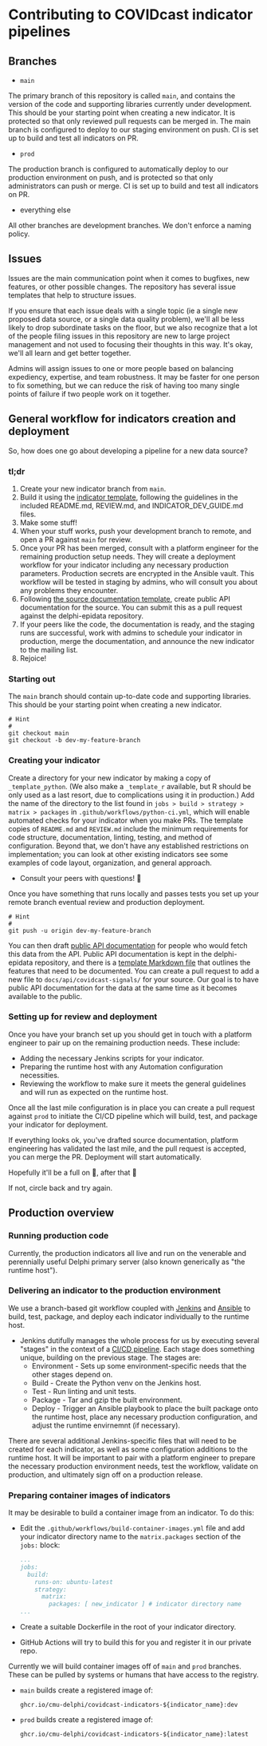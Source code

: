 # Contributing to COVIDcast indicator pipelines

## Branches

* `main`

The primary branch of this repository is called `main`, and contains the version of the code and supporting libraries currently under development. This should be your starting point when creating a new indicator. It is protected so that only reviewed pull requests can be merged in. The main branch is configured to deploy to our staging environment on push. CI is set up to build and test all indicators on PR.

* `prod`

The production branch is configured to automatically deploy to our production environment on push, and is protected so that only administrators can push or merge. CI is set up to build and test all indicators on PR.

* everything else

All other branches are development branches. We don't enforce a naming policy.

## Issues

Issues are the main communication point when it comes to bugfixes, new features, or other possible changes. The repository has several issue templates that help to structure issues.

If you ensure that each issue deals with a single topic (ie a single new proposed data source, or a single data quality problem), we'll all be less likely to drop subordinate tasks on the floor, but we also recognize that a lot of the people filing issues in this repository are new to large project management and not used to focusing their thoughts in this way. It's okay, we'll all learn and get better together.

Admins will assign issues to one or more people based on balancing expediency, expertise, and team robustness. It may be faster for one person to fix something, but we can reduce the risk of having too many single points of failure if two people work on it together.

## General workflow for indicators creation and deployment

So, how does one go about developing a pipeline for a new data source?

### tl;dr

1. Create your new indicator branch from `main`.
2. Build it using the [indicator template](https://github.com/cmu-delphi/covidcast-indicators/tree/main/_template_python), following the guidelines in the included README.md, REVIEW.md, and INDICATOR_DEV_GUIDE.md files.
3. Make some stuff!
4. When your stuff works, push your development branch to remote, and open a PR against `main` for review.
5. Once your PR has been merged, consult with a platform engineer for the remaining production setup needs. They will create a deployment workflow for your indicator including any necessary production parameters. Production secrets are encrypted in the Ansible vault. This workflow will be tested in staging by admins, who will consult you about any problems they encounter.
6. Following [the source documentation template](https://github.com/cmu-delphi/delphi-epidata/blob/main/docs/api/covidcast-signals/_source-template.md), create public API documentation for the source. You can submit this as a pull request against the delphi-epidata repository.
7. If your peers like the code, the documentation is ready, and the staging runs are successful, work with admins to schedule your indicator in production, merge the documentation, and announce the new indicator to the mailing list.
8. Rejoice!

### Starting out

The `main` branch should contain up-to-date code and supporting libraries. This should be your starting point when creating a new indicator.

```shell
# Hint
#
git checkout main
git checkout -b dev-my-feature-branch
```

### Creating your indicator

Create a directory for your new indicator by making a copy of `_template_python`. (We also make a `_template_r` available, but R should be only used as a last resort, due to complications using it in production.) Add the name of the directory to the list found in `jobs > build > strategy > matrix > packages` in `.github/workflows/python-ci.yml`, which will enable automated checks for your indicator when you make PRs. The template copies of `README.md` and `REVIEW.md` include the minimum requirements for code structure, documentation, linting, testing, and method of configuration. Beyond that, we don't have any established restrictions on implementation; you can look at other existing indicators see some examples of code layout, organization, and general approach.

* Consult your peers with questions! :handshake:

Once you have something that runs locally and passes tests you set up your remote branch eventual review and production deployment.

```shell
# Hint
#
git push -u origin dev-my-feature-branch
```

You can then draft [public API documentation](https://cmu-delphi.github.io/delphi-epidata/) for people who would fetch this
data from the API. Public API documentation is kept in the delphi-epidata
repository, and there is a [template Markdown
file](https://github.com/cmu-delphi/delphi-epidata/blob/main/docs/api/covidcast-signals/_source-template.md)
that outlines the features that need to be documented. You can create a pull
request to add a new file to `docs/api/covidcast-signals/` for your source. Our
goal is to have public API documentation for the data at the same time as it
becomes available to the public.

### Setting up for review and deployment

Once you have your branch set up you should get in touch with a platform engineer to pair up on the remaining production needs. These include:

* Adding the necessary Jenkins scripts for your indicator.
* Preparing the runtime host with any Automation configuration necessities.
* Reviewing the workflow to make sure it meets the general guidelines and will run as expected on the runtime host.

Once all the last mile configuration is in place you can create a pull request against `prod` to initiate the CI/CD pipeline which will build, test, and package your indicator for deployment.

If everything looks ok, you've drafted source documentation, platform engineering has validated the last mile, and the pull request is accepted, you can merge the PR. Deployment will start automatically.

Hopefully it'll be a full on :tada:, after that :crossed_fingers:

If not, circle back and try again.

## Production overview

### Running production code

Currently, the production indicators all live and run on the venerable and perennially useful Delphi primary server (also known generically as "the runtime host").

### Delivering an indicator to the production environment

We use a branch-based git workflow coupled with [Jenkins](https://www.jenkins.io/) and [Ansible](https://www.ansible.com/) to build, test, package, and deploy each indicator individually to the runtime host.

* Jenkins dutifully manages the whole process for us by executing several "stages" in the context of a [CI/CD pipeline](https://dzone.com/articles/learn-how-to-setup-a-cicd-pipeline-from-scratch). Each stage does something unique, building on the previous stage. The stages are:
  * Environment - Sets up some environment-specific needs that the other stages depend on.
  * Build - Create the Python venv on the Jenkins host.
  * Test - Run linting and unit tests.
  * Package - Tar and gzip the built environment.
  * Deploy - Trigger an Ansible playbook to place the built package onto the runtime host, place any necessary production configuration, and adjust the runtime envirnemnt (if necessary).

There are several additional Jenkins-specific files that will need to be created for each indicator, as well as some configuration additions to the runtime host. It will be important to pair with a platform engineer to prepare the necessary production environment needs, test the workflow, validate on production, and ultimately sign off on a production release.

### Preparing container images of indicators

It may be desirable to build a container image from an indicator. To do this:

* Edit the `.github/workflows/build-container-images.yml` file and add your indicator directory name to the `matrix.packages` section of the `jobs:` block:

  ```yaml
  ...
  jobs:
    build:
      runs-on: ubuntu-latest
      strategy:
        matrix:
          packages: [ new_indicator ] # indicator directory name
  ...
  ```

* Create a suitable Dockerfile in the root of your indicator directory.

* GitHub Actions will try to build this for you and register it in our private repo.

Currently we will build container images off of `main` and `prod` branches. These can be pulled by systems or humans that have access to the registry.

* `main` builds create a registered image of:

  ```text
  ghcr.io/cmu-delphi/covidcast-indicators-${indicator_name}:dev
  ```

* `prod` builds create a registered image of:

  ```text
  ghcr.io/cmu-delphi/covidcast-indicators-${indicator_name}:latest
  ```
